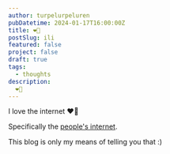 ```yaml
---
author: turpelurpeluren
pubDatetime: 2024-01-17T16:00:00Z
title: ❤️👾
postSlug: ili
featured: false
project: false
draft: true
tags:
  - thoughts
description:
  ❤️👾
---
```


I love the internet ❤️👾

Specifically the [people's internet](https://indieweb.org/).

This blog is only my means of telling you that :)